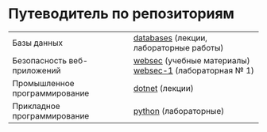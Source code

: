 # Путеводитель по репозиториям

<table>

<tr>
  <td>Базы данных</td>
  <td><a href="../../../databases">databases</a> (лекции, лабораторные работы)</td>
</tr>

<tr>
  <td>Безопасность веб-приложений</td>
  <td>
      <a href="../../../websec">websec</a> (учебные материалы)<br/>
      <a href="../../../websec-1">websec-1</a> (лабораторная № 1)
  </td>
</tr>

<tr>
  <td>Промышленное программирование</td>
  <td><a href="../../../dotnet">dotnet</a> (лекции)</td>
</tr>

<tr>
  <td>Прикладное программирование</td>
  <td><a href="../../../python">python</a> (лабораторные)</td>
</tr>

</table>
